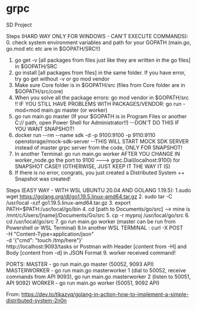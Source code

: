 # grpc
SD Project

Steps (HARD WAY ONLY FOR WINDOWS - CAN'T EXECUTE COMMANDS):
0. check system environment variables and path for your GOPATH (main.go, go.mod etc etc are in $GOPATH/SRC!!)
1. go get -v [all packages from files just like they are written in the go files] in $GOPATH/SRC
2. go install [all packages from files] in the same folder. If you have error, try go get without -v or go mod vendor 
3. Make sure Core folder is in $GOPATH/src (files from Core folder are in $GOPATH/src/core)
4. When you solve all the package errors: go mod vendor in $GOPATH/src !! IF YOU STILL HAVE PROBLEMS WITH PACKAGES/VENDOR: go run -mod=mod main.go master (or worker)
5. go run main.go master (If your $GOPATH is in Program Files or another C:// path, open Power Shell for Administrator!!) --DON'T DO THIS IF YOU WANT SNAPSHOT!
6. docker run --rm --name sdk -d -p 9100:9100 -p 9110:9110 openstorage/mock-sdk-server  --THIS WILL START MOCK SDK SERVER instead of master grpc server from the code, ONLY FOR SNAPSHOT!
7. In another Terminal: go run main.go worker AFTER YOU CHANGE IN worker_node.go the port to 9100 ---> grpc.Dial(localhost:9100) for SNAPSHOT CASE!! (OTHERWISE, JUST KEEP IT THE WAY IT IS)
9. If there is no error, congrats, you just created a Distributed System ++ Snapshot was created!

Steps (EASY WAY - WITH WSL UBUNTU 20.04 AND GOLANG 1.19.5):
1.sudo wget https://golang.org/dl/go1.19.5.linux-amd64.tar.gz
2. sudo tar -C /usr/local -xzf go1.19.5.linux-amd64.tar.gz 
3. export PATH=$PATH:/usr/local/go/bin
4. cd [path to Documents/go/src] --> mine is /mnt/c/Users/[name]/Documents/Go/src
5. cp -r myproj /usr/local/go/src
6. cd /usr/local/go/src
7. go run main.go worker (master can be run from Powershell or WSL Terminal)
8.In another WSL TERMINAL : curl -X POST \
    -H "Content-Type=application/json" \
    -d '{"cmd": "touch /tmp/here"}' \
    http://localhost:9093/tasks
or Postman with Header [content from -H] and Body [content from -d] in JSON Format
9. worker received command!

PORTS:
MASTER - go run main.go master (50052, 9093 API)
MASTERWORKER - go run main.go masterworker 1 (dial to 50052, receive commands from API 9093), go run main.go masterworker 2 (listen to 50051, API 9092)
WORKER - go run main.go worker (50051, 9092 API)

From: https://dev.to/tikazyq/golang-in-action-how-to-implement-a-simple-distributed-system-2n0n
